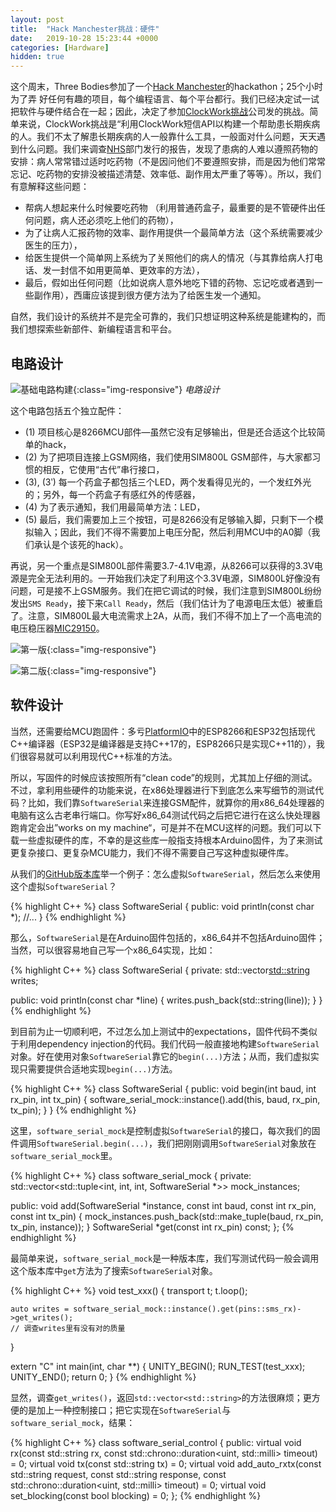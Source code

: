```yaml
---
layout: post
title:  "Hack Manchester挑战：硬件"
date:   2019-10-28 15:23:44 +0000
categories: [Hardware]
hidden: true
---
```

这个周末，Three Bodies参加了一个[Hack Manchester](https://www.hac100.com/event/HM2019/)的hackathon；25个小时为了弄
好任何有趣的项目，每个编程语言、每个平台都行。我们已经决定试一试把软件与硬件结合在一起；因此，决定了参加[ClockWork挑战](https://www.clockworksms.com/blog/hack-manchester-2019/)公司发的挑战。简单来说，ClockWork挑战是“利用ClockWork短信API以构建一个帮助患长期疾病的人。我们不太了解患长期疾病的人一般靠什么工具，一般面对什么问题，天天遇到什么问题。我们来调查[NHS](https://www.england.nhs.uk/)部门发行的报告，发现了患病的人难以遵照药物的安排：病人常常错过适时吃药物（不是因问他们不要遵照安排，而是因为他们常常忘记、吃药物的安排没被描述清楚、效率低、副作用太严重了等等）。所以，我们有意解释这些问题：

* 帮病人想起来什么时候要吃药物 （利用普通药盒子，最重要的是不管硬件出任何问题，病人还必须吃上他们的药物），
* 为了让病人汇报药物的效率、副作用提供一个最简单方法（这个系统需要减少医生的压力），
* 给医生提供一个简单网上系统为了关照他们的病人的情况（与其靠给病人打电话、发一封信不如用更简单、更效率的方法），
* 最后，假如出任何问题（比如说病人意外地吃下错的药物、忘记吃或者遇到一些副作用），西庸应该提到很方便方法为了给医生发一个通知。

自然，我们设计的系统并不是完全可靠的，我们只想证明这种系统是能建构的，而我们想探索些新部件、新编程语言和平台。

## 电路设计
![基础电路构建](/assets/2019-10-28-hackmanchester/b0.png){:class="img-responsive"}
*电路设计*

这个电路包括五个独立配件：
* (1) 项目核心是8266MCU部件—虽然它没有足够输出，但是还合适这个比较简单的hack，
* (2) 为了把项目连接上GSM网络，我们使用SIM800L GSM部件，与大家都习惯的相反，它使用“古代”串行接口，
* (3), (3ʹ) 每一个药盒子都包括三个LED，两个发看得见光的，一个发红外光的；另外，每一个药盒子有感红外的传感器，
* (4) 为了表示通知，我们用最简单方法：LED，
* (5) 最后，我们需要加上三个按钮，可是8266没有足够输入脚，只剩下一个模拟输入；因此，我们不得不需要加上电压分配，然后利用MCU中的A0脚（我们承认是个该死的hack）。

再说，另一个重点是SIM800L部件需要3.7-4.1V电源，从8266可以获得的3.3V电源是完全无法利用的。一开始我们决定了利用这个3.3V电源，SIM800L好像没有问题，可是接不上GSM服务。我们在把它调试的时候，我们注意到SIM800L纷纷发出`SMS Ready`，接下来`Call Ready`，然后（我们估计为了电源电压太低）被重启了。注意，SIM800L最大电流需求上2A，从而，我们不得不加上了一个高电流的电压稳压器[MIC29150](http://www.farnell.com/datasheets/94451.pdf)。

![第一版](/assets/2019-10-28-hackmanchester/step0.jpeg){:class="img-responsive"}

![第二版](/assets/2019-10-28-hackmanchester/step1.jpeg){:class="img-responsive"}

## 软件设计
当然，还需要给MCU跑固件：多亏[PlatformIO]()中的ESP8266和ESP32包括现代C++编译器（ESP32是编译器是支持C++17的，ESP8266只是实现C++11的），我们很容易就可以利用现代C++标准的方法。

所以，写固件的时候应该按照所有“clean code”的规则，尤其加上仔细的测试。不过，拿利用些硬件的功能来说，在x86处理器进行下到底怎么来写细节的测试代码？比如，我们靠`SoftwareSerial`来连接GSM配件，就算你的用x86_64处理器的电脑有这么古老串行端口。你写好x86_64测试代码之后把它进行在这么快处理器跑肯定会出”works on my machine“，可是并不在MCU这样的问题。我们可以下载一些虚拟硬件的库，不幸的是这些库一般指支持根本Arduino固件，为了来测试更复杂接口、更复杂MCU能力，我们不得不需要自己写这种虚拟硬件库。

从我们的[GitHub版本库](https://github.com/teroxik/hackmanchester2019-hw)举一个例子：怎么虚拟`SoftwareSerial`，然后怎么来使用这个虚拟`SoftwareSerial`？

{% highlight C++ %}
class SoftwareSerial {
public:
    void println(const char *);
    //...
}
{% endhighlight %}

那么，`SoftwareSerial`是在Arduino固件包括的，x86_64并不包括Arduino固件；当然，可以很容易地自己写一个x86_64实现，比如：

{% highlight C++ %}
class SoftwareSerial {
private:
    std::vector<std::string> writes;

public:
    void println(const char *line) { writes.push_back(std::string(line)); }
}
{% endhighlight %}

到目前为止一切顺利吧，不过怎么加上测试中的expectations，固件代码不类似于利用dependency injection的代码。我们代码一般直接地构建`SoftwareSerial`对象。好在使用对象`SoftwareSerial`靠它的`begin(...)`方法；从而，我们虚拟实现只需要提供合适地实现`begin(...)`方法。

{% highlight C++ %}
class SoftwareSerial {
public:
    void begin(int baud, int rx_pin, int tx_pin) {
        software_serial_mock::instance().add(this, baud, rx_pin, tx_pin);
    }
}
{% endhighlight %}

这里，`software_serial_mock`是控制虚拟`SoftwareSerial`的接口，每次我们的固件调用`SoftwareSerial.begin(...)`，我们把刚刚调用`SoftwareSerial`对象放在`software_serial_mock`里。

{% highlight C++ %}
class software_serial_mock {
private:
    std::vector<std::tuple<int, int, int, SoftwareSerial *>> mock_instances;

public:
    void add(SoftwareSerial *instance, const int baud, const int rx_pin, const int tx_pin) {
        mock_instances.push_back(std::make_tuple(baud, rx_pin, tx_pin, instance));
    }
    SoftwareSerial *get(const int rx_pin) const;
};
{% endhighlight %}

最简单来说，`software_serial_mock`是一种版本库，我们写测试代码一般会调用这个版本库中`get`方法为了搜索`SoftwareSerial`对象。

{% highlight C++ %}
void test_xxx() {
    transport t;
    t.loop();

    auto writes = software_serial_mock::instance().get(pins::sms_rx)->get_writes();
    // 调查writes里有没有对的质量
}

extern "C" int main(int, char **) {
    UNITY_BEGIN();
    RUN_TEST(test_xxx);
    UNITY_END();
    return 0;
}
{% endhighlight %}

显然，调查`get_writes()`，返回`std::vector<std::string>`的方法很麻烦；更方便的是加上一种控制接口；把它实现在`SoftwareSerial`与`software_serial_mock`，结果：

{% highlight C++ %}
class software_serial_control {
public:
    virtual void rx(const std::string rx, 
                    const std::chrono::duration<uint, std::milli> timeout) = 0;
    virtual void tx(const std::string tx) = 0;
    virtual void add_auto_rxtx(const std::string request, 
                               const std::string response,
                               const std::chrono::duration<uint, std::milli> timeout) = 0;
    virtual void set_blocking(const bool blocking) = 0;
};
{% endhighlight %}